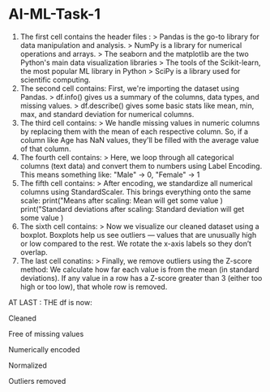 # AI-ML-Task-1
1. The first cell contains the header files :
       > Pandas is the go-to library for data manipulation and analysis.
       > NumPy is a library for numerical operations and arrays.
       > The seaborn and the matplotlib are the two Python's main data visualization libraries
       > The tools of the Scikit-learn, the most popular ML library in Python
       > SciPy is a library used for scientific computing.
2. The second cell contains:
       First, we're importing the dataset using Pandas.
         > df.info() gives us a summary of the columns, data types, and missing values.
         > df.describe() gives some basic stats like mean, min, max, and standard deviation for numerical columns.
3. The third cell contains:
        > We handle missing values in numeric columns by replacing them with the mean of each respective column.
So, if a column like Age has NaN values, they'll be filled with the average value of that column.
4. The fourth cell contains:
        > Here, we loop through all categorical columns (text data) and convert them to numbers using Label Encoding.
This means something like:
          "Male" → 0, "Female" → 1
5. The fifth cell contains:
        > After encoding, we standardize all numerical columns using StandardScaler.
This brings everything onto the same scale:
       print("Means after scaling:  Mean will get some value  )
       print("Standard deviations after scaling: Standard deviation will get some value )
6. The sixth cell contains:
       > Now we visualize our cleaned dataset using a boxplot.
Boxplots help us see outliers — values that are unusually high or low compared to the rest.
We rotate the x-axis labels so they don’t overlap.
7. The last cell conatins:
       > Finally, we remove outliers using the Z-score method:
We calculate how far each value is from the mean (in standard deviations).
If any value in a row has a Z-score greater than 3 (either too high or too low), that whole row is removed.

AT LAST :
   THE df is now:

Cleaned

Free of missing values

Numerically encoded

Normalized

Outliers removed



          

       
